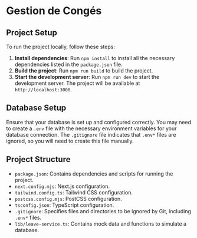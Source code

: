 # Gestion de Congés

## Project Setup

To run the project locally, follow these steps:

1. **Install dependencies**: Run `npm install` to install all the necessary dependencies listed in the `package.json` file.
2. **Build the project**: Run `npm run build` to build the project.
3. **Start the development server**: Run `npm run dev` to start the development server. The project will be available at `http://localhost:3000`.

## Database Setup

Ensure that your database is set up and configured correctly. You may need to create a `.env` file with the necessary environment variables for your database connection. The `.gitignore` file indicates that `.env*` files are ignored, so you will need to create this file manually.

## Project Structure

- `package.json`: Contains dependencies and scripts for running the project.
- `next.config.mjs`: Next.js configuration.
- `tailwind.config.ts`: Tailwind CSS configuration.
- `postcss.config.mjs`: PostCSS configuration.
- `tsconfig.json`: TypeScript configuration.
- `.gitignore`: Specifies files and directories to be ignored by Git, including `.env*` files.
- `lib/leave-service.ts`: Contains mock data and functions to simulate a database.
